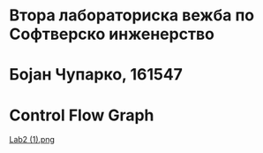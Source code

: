 # Втора лабораториска вежба по Софтверско инженерство
# Бојан Чупарко, 161547
# Control Flow Graph
[Lab2 (1).png](https://github.com/BojanChuparko/SI_2023_lab2_161547/blob/master/Lab2%20(1).png)
